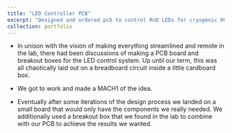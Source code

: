 ```yaml
---
title: "LED Controller PCB"
excerpt: "Designed and ordered pcb to control RnD LEDs for cryogenic HVeV detectors<br/><img src='/images/led-pcb-triumf.png'>"
collection: portfolio
---
```


- In unison with the vision of making everything streamlined and remote in the
lab, there had been discussions of making a PCB board and breakout boxes
for the LED control system. Up until our term, this was all chaotically laid
out on a breadboard circuit inside a little cardboard box.

- We got to work and made a MACH1 of the idea.

- Eventually after some iterations of the design process we landed on a small
board that would only have the components we really needed. We
additionally used a breakout box that we found in the lab to combine with
our PCB to achieve the results we wanted.
